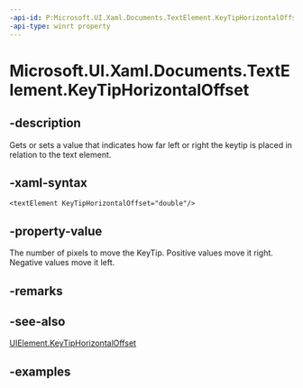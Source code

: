 ```yaml
---
-api-id: P:Microsoft.UI.Xaml.Documents.TextElement.KeyTipHorizontalOffset
-api-type: winrt property
---
```


<!-- Property syntax.
public double KeyTipHorizontalOffset { get;  set; }
-->

# Microsoft.UI.Xaml.Documents.TextElement.KeyTipHorizontalOffset

## -description

Gets or sets a value that indicates how far left or right the keytip is placed in relation to the text element.

## -xaml-syntax

```xaml
<textElement KeyTipHorizontalOffset="double"/>
```

## -property-value

The number of pixels to move the KeyTip. Positive values move it right. Negative values move it left.

## -remarks

## -see-also

[UIElement.KeyTipHorizontalOffset](../microsoft.ui.xaml/uielement_keytiphorizontaloffset.md)

## -examples
